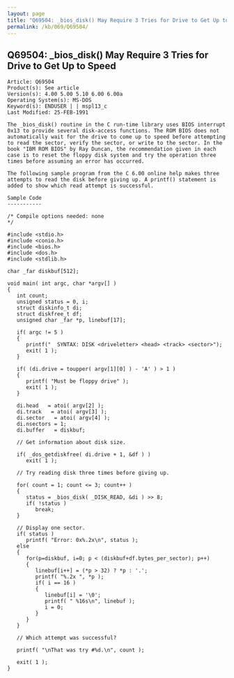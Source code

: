 ```yaml
---
layout: page
title: "Q69504: _bios_disk() May Require 3 Tries for Drive to Get Up to Speed"
permalink: /kb/069/Q69504/
---
```


## Q69504: _bios_disk() May Require 3 Tries for Drive to Get Up to Speed

	Article: Q69504
	Product(s): See article
	Version(s): 4.00 5.00 5.10 6.00 6.00a
	Operating System(s): MS-DOS
	Keyword(s): ENDUSER | | mspl13_c
	Last Modified: 25-FEB-1991
	
	The _bios_disk() routine in the C run-time library uses BIOS interrupt
	0x13 to provide several disk-access functions. The ROM BIOS does not
	automatically wait for the drive to come up to speed before attempting
	to read the sector, verify the sector, or write to the sector. In the
	book "IBM ROM BIOS" by Ray Duncan, the recommendation given in each
	case is to reset the floppy disk system and try the operation three
	times before assuming an error has occurred.
	
	The following sample program from the C 6.00 online help makes three
	attempts to read the disk before giving up. A printf() statement is
	added to show which read attempt is successful.
	
	Sample Code
	-----------
	
	/* Compile options needed: none
	*/
	
	#include <stdio.h>
	#include <conio.h>
	#include <bios.h>
	#include <dos.h>
	#include <stdlib.h>
	
	char _far diskbuf[512];
	
	void main( int argc, char *argv[] )
	{
	   int count;
	   unsigned status = 0, i;
	   struct diskinfo_t di;
	   struct diskfree_t df;
	   unsigned char _far *p, linebuf[17];
	
	   if( argc != 5 )
	   {
	      printf("  SYNTAX: DISK <driveletter> <head> <track> <sector>");
	      exit( 1 );
	   }
	
	   if( (di.drive = toupper( argv[1][0] ) - 'A' ) > 1 )
	   {
	      printf( "Must be floppy drive" );
	      exit( 1 );
	   }
	
	   di.head   = atoi( argv[2] );
	   di.track   = atoi( argv[3] );
	   di.sector   = atoi( argv[4] );
	   di.nsectors = 1;
	   di.buffer   = diskbuf;
	
	   // Get information about disk size.
	
	   if( _dos_getdiskfree( di.drive + 1, &df ) )
	      exit( 1 );
	
	   // Try reading disk three times before giving up.
	
	   for( count = 1; count <= 3; count++ )
	   {
	      status = _bios_disk( _DISK_READ, &di ) >> 8;
	      if( !status )
	         break;
	   }
	
	   // Display one sector.
	   if( status )
	      printf( "Error: 0x%.2x\n", status );
	   else
	   {
	      for(p=diskbuf, i=0; p < (diskbuf+df.bytes_per_sector); p++)
	      {
	         linebuf[i++] = (*p > 32) ? *p : '.';
	         printf( "%.2x ", *p );
	         if( i == 16 )
	         {
	            linebuf[i] = '\0';
	            printf( " %16s\n", linebuf );
	            i = 0;
	         }
	      }
	   }
	
	   // Which attempt was successful?
	
	   printf( "\nThat was try #%d.\n", count );
	
	   exit( 1 );
	}
